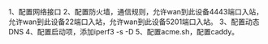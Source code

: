1、配置网络接口
2、配置防火墙，通信规则，允许wan到此设备4443端口入站，允许wan到此设备22端口入站，允许wan到此设备5201端口入站。
3、配置动态DNS
4、配置启动项，添加iperf3 -s -D
5、配置acme.sh，配置caddy。

